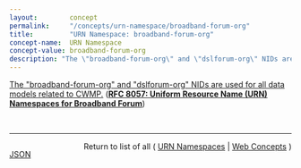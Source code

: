 ```yaml
---
layout:        concept
permalink:     "/concepts/urn-namespace/broadband-forum-org"
title:         "URN Namespace: broadband-forum-org"
concept-name:  URN Namespace
concept-value: broadband-forum-org
description: "The \"broadband-forum-org\" and \"dslforum-org\" NIDs are used for all data models related to CWMP."
---
```


[The "broadband-forum-org" and "dslforum-org" NIDs are used for all data models related to CWMP.](http://tools.ietf.org/html/rfc8057#section-3 "Read documentation for URN Namespace &#34;broadband-forum-org&#34;") (**[RFC 8057: Uniform Resource Name (URN) Namespaces for Broadband Forum](/specs/IETF/RFC/8057 "This document describes the Namespace Identifiers (NIDs) &#34;bbf&#34;, &#34;broadband-forum-org&#34;, and &#34;dslforum-org&#34; for Uniform Resource Names (URNs) used to identify resources published by Broadband Forum (BBF). BBF specifies and manages resources that utilize these three URN identification models. Management activities for these and other resource types are handled by BBF.")**)

<br/>
<hr/>

<p style="float : left"><a href="./broadband-forum-org.json" title="JSON representing this particular Web Concept value">JSON</a></p>
<p style="text-align: right">Return to list of all ( <a href="../urn-namespace/">URN Namespaces</a> | <a href="../">Web Concepts</a> )</p>
